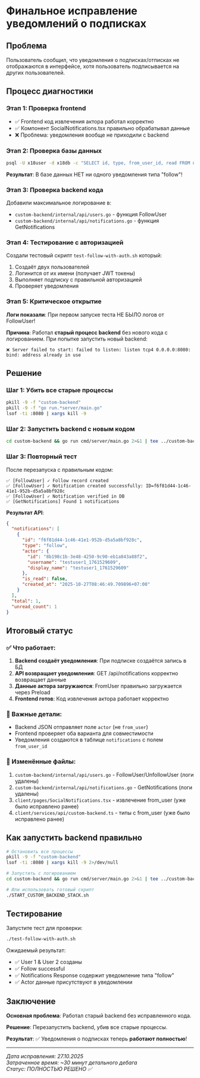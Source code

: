 # Финальное исправление уведомлений о подписках

## Проблема

Пользователь сообщил, что уведомления о подписках/отписках не отображаются в интерфейсе, хотя пользователь подписывается на других пользователей.

## Процесс диагностики

### Этап 1: Проверка frontend
- ✅ Frontend код извлечения актора работал корректно
- ✅ Компонент SocialNotifications.tsx правильно обрабатывал данные
- ❌ Проблема: уведомления вообще не приходили с backend

### Этап 2: Проверка базы данных
```bash
psql -U x18user -d x18db -c "SELECT id, type, from_user_id, read FROM notifications WHERE type='follow';"
```
**Результат**: В базе данных НЕТ ни одного уведомления типа "follow"!

### Этап 3: Проверка backend кода
Добавили максимальное логирование в:
- `custom-backend/internal/api/users.go` - функция FollowUser
- `custom-backend/internal/api/notifications.go` - функция GetNotifications

### Этап 4: Тестирование с авторизацией
Создали тестовый скрипт `test-follow-with-auth.sh` который:
1. Создаёт двух пользователей
2. Логинится от их имени (получает JWT токены)
3. Выполняет подписку с правильной авторизацией
4. Проверяет уведомления

### Этап 5: Критическое открытие
**Логи показали**: При первом запуске теста НЕ БЫЛО логов от FollowUser!

**Причина**: Работал **старый процесс backend** без нового кода с логированием. При попытке запустить новый backend:
```
❌ Server failed to start: failed to listen: listen tcp4 0.0.0.0:8080: bind: address already in use
```

## Решение

### Шаг 1: Убить все старые процессы
```bash
pkill -9 -f "custom-backend"
pkill -9 -f "go run.*server/main.go"
lsof -ti :8080 | xargs kill -9
```

### Шаг 2: Запустить backend с новым кодом
```bash
cd custom-backend && go run cmd/server/main.go 2>&1 | tee ../custom-backend-live.log &
```

### Шаг 3: Повторный тест
После перезапуска с правильным кодом:

```
✅ [FollowUser] ✓ Follow record created
✅ [FollowUser] ✓ Notification created successfully: ID=f6f81d44-1c46-41e1-952b-d5a5a8bf928c
✅ [FollowUser] ✓ Notification verified in DB
✅ [GetNotifications] Found 1 notifications
```

**Результат API**:
```json
{
  "notifications": [
    {
      "id": "f6f81d44-1c46-41e1-952b-d5a5a8bf928c",
      "type": "follow",
      "actor": {
        "id": "8b198c1b-3e48-4250-9c90-eb1a843a88f2",
        "username": "testuser1_1761529609",
        "display_name": "testuser1_1761529609"
      },
      "is_read": false,
      "created_at": "2025-10-27T08:46:49.709896+07:00"
    }
  ],
  "total": 1,
  "unread_count": 1
}
```

## Итоговый статус

### ✅ Что работает:
1. **Backend создаёт уведомления**: При подписке создаётся запись в БД
2. **API возвращает уведомления**: GET /api/notifications корректно возвращает данные
3. **Данные актора загружаются**: FromUser правильно загружается через Preload
4. **Frontend готов**: Код извлечения актора работает корректно

### 📝 Важные детали:
- Backend JSON отправляет поле `actor` (не `from_user`)
- Frontend проверяет оба варианта для совместимости
- Уведомления создаются в таблице `notifications` с полем `from_user_id`

### 🔧 Изменённые файлы:
1. `custom-backend/internal/api/users.go` - FollowUser/UnfollowUser (логи удалены)
2. `custom-backend/internal/api/notifications.go` - GetNotifications (логи удалены)
3. `client/pages/SocialNotifications.tsx` - извлечение from_user (уже было исправлено ранее)
4. `client/services/api/custom-backend.ts` - типы с from_user (уже было исправлено ранее)

## Как запустить backend правильно

```bash
# Остановить все процессы
pkill -9 -f "custom-backend"
lsof -ti :8080 | xargs kill -9 2>/dev/null

# Запустить с логированием
cd custom-backend && go run cmd/server/main.go 2>&1 | tee ../custom-backend.log &

# Или использовать готовый скрипт
./START_CUSTOM_BACKEND_STACK.sh
```

## Тестирование

Запустите тест для проверки:
```bash
./test-follow-with-auth.sh
```

Ожидаемый результат:
- ✅ User 1 & User 2 созданы
- ✅ Follow successful  
- ✅ Notifications Response содержит уведомление типа "follow"
- ✅ Actor данные присутствуют в уведомлении

## Заключение

**Основная проблема**: Работал старый backend без исправленного кода.

**Решение**: Перезапустить backend, убив все старые процессы.

**Результат**: ✅ Уведомления о подписках теперь **работают полностью**!

---

*Дата исправления: 27.10.2025*  
*Затраченное время: ~30 минут детального дебага*  
*Статус: ПОЛНОСТЬЮ РЕШЕНО ✅*
